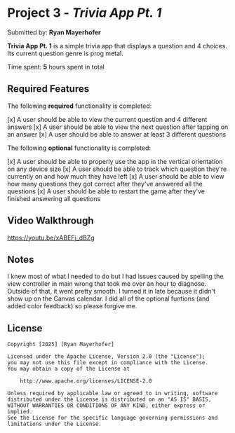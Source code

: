 # Project 3 - *Trivia App Pt. 1*

Submitted by: **Ryan Mayerhofer**

**Trivia App Pt. 1** is a simple trivia app that displays a question and 4 choices. Its current question genre is prog metal. 

Time spent: **5** hours spent in total

## Required Features

The following **required** functionality is completed:

[x] A user should be able to view the current question and 4 different answers
[x] A user should be able to view the next question after tapping on an answer
[x] A user should be able to answer at least 3 different questions

The following **optional** functionality is completed:

[x] A user should be able to properly use the app in the vertical orientation on any device size
[x] A user should be able to track which question they're currently on and how much they have left
[x] A user should be able to view how many questions they got correct after they've answered all the questions
[x] A user should be able to restart the game after they've finished answering all questions

## Video Walkthrough

https://youtu.be/xABEFj_dBZg

## Notes

I knew most of what I needed to do but I had issues caused by spelling the view controller in main wrong that took me over an hour to diagnose. 
Outside of that, it went pretty smooth. 
I turned it in late because it didn't show up on the Canvas calendar. I did all of the optional funtions (and added color feedback) so please forgive me. 

## License

    Copyright [2025] [Ryan Mayerhofer]

    Licensed under the Apache License, Version 2.0 (the "License");
    you may not use this file except in compliance with the License.
    You may obtain a copy of the License at

        http://www.apache.org/licenses/LICENSE-2.0

    Unless required by applicable law or agreed to in writing, software
    distributed under the License is distributed on an "AS IS" BASIS,
    WITHOUT WARRANTIES OR CONDITIONS OF ANY KIND, either express or implied.
    See the License for the specific language governing permissions and
    limitations under the License.
